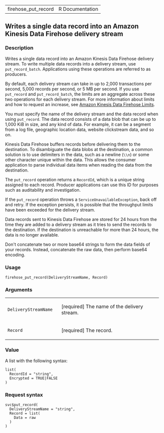 <table style="width: 100%;">
<tbody>
<tr class="odd">
<td>firehose_put_record</td>
<td style="text-align: right;">R Documentation</td>
</tr>
</tbody>
</table>

## Writes a single data record into an Amazon Kinesis Data Firehose delivery stream

### Description

Writes a single data record into an Amazon Kinesis Data Firehose
delivery stream. To write multiple data records into a delivery stream,
use `put_record_batch`. Applications using these operations are referred
to as producers.

By default, each delivery stream can take in up to 2,000 transactions
per second, 5,000 records per second, or 5 MB per second. If you use
`put_record` and `put_record_batch`, the limits are an aggregate across
these two operations for each delivery stream. For more information
about limits and how to request an increase, see [Amazon Kinesis Data
Firehose
Limits](https://docs.aws.amazon.com/firehose/latest/dev/limits.html).

You must specify the name of the delivery stream and the data record
when using `put_record`. The data record consists of a data blob that
can be up to 1,000 KiB in size, and any kind of data. For example, it
can be a segment from a log file, geographic location data, website
clickstream data, and so on.

Kinesis Data Firehose buffers records before delivering them to the
destination. To disambiguate the data blobs at the destination, a common
solution is to use delimiters in the data, such as a newline (`⁠\\n⁠`) or
some other character unique within the data. This allows the consumer
application to parse individual data items when reading the data from
the destination.

The `put_record` operation returns a `RecordId`, which is a unique
string assigned to each record. Producer applications can use this ID
for purposes such as auditability and investigation.

If the `put_record` operation throws a `ServiceUnavailableException`,
back off and retry. If the exception persists, it is possible that the
throughput limits have been exceeded for the delivery stream.

Data records sent to Kinesis Data Firehose are stored for 24 hours from
the time they are added to a delivery stream as it tries to send the
records to the destination. If the destination is unreachable for more
than 24 hours, the data is no longer available.

Don't concatenate two or more base64 strings to form the data fields of
your records. Instead, concatenate the raw data, then perform base64
encoding.

### Usage

    firehose_put_record(DeliveryStreamName, Record)

### Arguments

<table>
<colgroup>
<col style="width: 35%" />
<col style="width: 65%" />
</colgroup>
<tbody>
<tr class="odd">
<td><code
id="firehose_put_record_:_DeliveryStreamName">DeliveryStreamName</code></td>
<td><p>[required] The name of the delivery stream.</p></td>
</tr>
<tr class="even">
<td><code id="firehose_put_record_:_Record">Record</code></td>
<td><p>[required] The record.</p></td>
</tr>
</tbody>
</table>

### Value

A list with the following syntax:

    list(
      RecordId = "string",
      Encrypted = TRUE|FALSE
    )

### Request syntax

    svc$put_record(
      DeliveryStreamName = "string",
      Record = list(
        Data = raw
      )
    )
